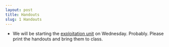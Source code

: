 ```yaml
---
layout: post
title: Handouts
slug: 1 Handouts
---
```


* We will be starting the [exploitation unit](/exploitation.html) on Wednesday. Probably. Please print the handouts and bring them to class.
